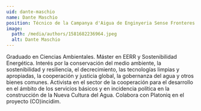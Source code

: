 ```yaml
---
uid: dante-maschio
name: Dante Maschio
position: Técnico de la Campanya d'Aigua de Enginyeria Sense Fronteres
image:
  path: /media/authors/1581682236964.jpeg
  alt: Dante Maschio
---
```

Graduado en Ciencias Ambientales. Máster en EERR y Sostenibilidad Energética. Interés por la conservación del medio ambiente, la sostenibilidad y resiliencia, el decrecimiento, las tecnologías limpias y apropiadas, la cooperación y justicia global, la gobernanza del agua y otros bienes comunes. Activista en el sector de la cooperación para el desarrollo en el ámbito de los servicios básicos y en incidencia política en la construcción de la Nueva Cultura del Agua. Colabora con Platoniq en el proyecto (CO)incidim.